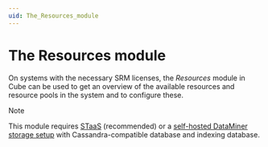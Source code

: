 ```yaml
---
uid: The_Resources_module
---
```


# The Resources module

On systems with the necessary SRM licenses, the *Resources* module in Cube can be used to get an overview of the available resources and resource pools in the system and to configure these.

> [!NOTE]
> This module requires [STaaS](xref:STaaS) (recommended) or a [self-hosted DataMiner storage setup](xref:Supported_system_data_storage_architectures) with Cassandra-compatible database and indexing database.
